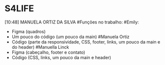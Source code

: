 # S4LIFE

[10:48] MANUELA ORTIZ DA SILVA
#Funções no trabalho:
#Emily:
 - Figma (quadros)
 - Um pouco do código (um pouco da main)
#Manuela Ortiz
 - Código (parte da responsividade, CSS, footer, links, um pouco da main e do header)
#Manuella Linck
 - Figma (cabeçalho, footer e contato)
 - Código (CSS, links, um pouco da main e header)
 
